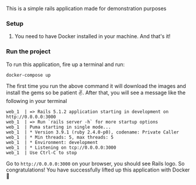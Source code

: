 This is a simple rails application made for demonstration purposes

### Setup

1. You need to have Docker installed in your machine. And that's it!

### Run the project

To run this application, fire up a terminal and run:

```bash
docker-compose up
```

The first time you run the above command it will download the images and install the gems so be patient :v:. After that, you will see a message like the following in your terminal

```
web_1  | => Rails 5.1.2 application starting in development on http://0.0.0.0:3000
web_1  | => Run `rails server -h` for more startup options
web_1  | Puma starting in single mode...
web_1  | * Version 3.9.1 (ruby 2.4.0-p0), codename: Private Caller
web_1  | * Min threads: 5, max threads: 5
web_1  | * Environment: development
web_1  | * Listening on tcp://0.0.0.0:3000
web_1  | Use Ctrl-C to stop
```

Go to `http://0.0.0.0:3000` on your browser, you should see Rails logo. So congratulations! You have successfully lifted up this application with Docker 🐳
